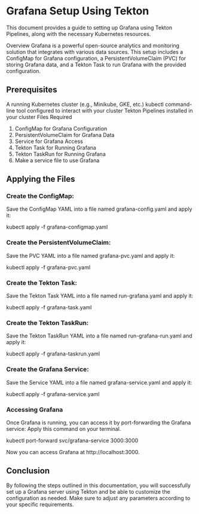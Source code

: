 # Grafana Setup Using Tekton
This document provides a guide to setting up Grafana using Tekton Pipelines, along with the necessary Kubernetes resources.

Overview
Grafana is a powerful open-source analytics and monitoring solution that integrates with various data sources. This setup includes a ConfigMap for Grafana configuration, a PersistentVolumeClaim (PVC) for storing Grafana data, and a Tekton Task to run Grafana with the provided configuration.

## Prerequisites
A running Kubernetes cluster (e.g., Minikube, GKE, etc.)
kubectl command-line tool configured to interact with your cluster
Tekton Pipelines installed in your cluster
Files Required
1. ConfigMap for Grafana Configuration
2. PersistentVolumeClaim for Grafana Data
3. Service for Grafana Access
4. Tekton Task for Running Grafana
5. Tekton TaskRun for Running Grafana
6. Make a service file to use Grafana

## Applying the Files

### Create the ConfigMap:

Save the ConfigMap YAML into a file named grafana-config.yaml and apply it:

kubectl apply -f grafana-configmap.yaml


### Create the PersistentVolumeClaim:

Save the PVC YAML into a file named grafana-pvc.yaml and apply it:


kubectl apply -f grafana-pvc.yaml

### Create the Tekton Task:

Save the Tekton Task YAML into a file named run-grafana.yaml and apply it:


kubectl apply -f grafana-task.yaml

### Create the Tekton TaskRun:

Save the Tekton TaskRun YAML into a file named run-grafana-run.yaml and apply it:

kubectl apply -f grafana-taskrun.yaml

### Create the Grafana Service:

Save the Service YAML into a file named grafana-service.yaml and apply it:

kubectl apply -f grafana-service.yaml

### Accessing Grafana

Once Grafana is running, you can access it by port-forwarding the Grafana service:
Apply this command on your terminal.

kubectl port-forward svc/grafana-service 3000:3000

Now you can access Grafana at http://localhost:3000.

## Conclusion
By following the steps outlined in this documentation, you will successfully set up a Grafana server using Tekton and be able to customize the configuration as needed. Make sure to adjust any parameters according to your specific requirements.